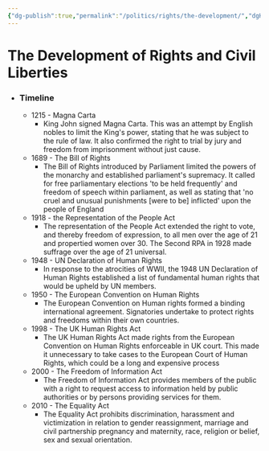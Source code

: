 ```yaml
---
{"dg-publish":true,"permalink":"/politics/rights/the-development/","dgHomeLink":true,"dgPassFrontmatter":false}
---
```



# The Development of Rights and Civil Liberties

- ### Timeline
	- 1215 - Magna Carta
		- King John signed Magna Carta. This was an attempt by English nobles to limit the King's power, stating that he was subject to the rule of law. It also confirmed the right to trial by jury and freedom from imprisonment without just cause.
	- 1689 - The Bill of Rights
		- The Bill of Rights introduced by Parliament limited the powers of the monarchy and established parliament's supremacy. It called for free parliamentary elections 'to be held frequently' and freedom of speech within parliament, as well as stating that 'no cruel and unusual punishments \[were to be\] inflicted' upon the people of England
	- 1918 - the Representation of the People Act
		- The representation of the People Act extended the right to vote, and thereby freedom of expression, to all men over the age of 21 and propertied women over 30. The Second RPA in 1928 made suffrage over the age of 21 universal.
	- 1948 - UN Declaration of Human Rights
		- In response to the atrocities of WWII, the 1948 UN Declaration of Human Rights established a list of fundamental human rights that would be upheld by UN members.
	- 1950 - The European Convention on Human Rights
		- The European Convention on Human rights formed a binding international agreement. Signatories undertake to protect rights and freedoms within their own countries.
	- 1998 - The UK Human Rights Act
		- The UK Human Rights Act made rights from the European Convention on Human Rights enforceable in UK court. This made it unnecessary to take cases to the European Court of Human Rights, which could be a long and expensive process
	- 2000 - The Freedom of Information Act 
		- The Freedom of Information Act provides members of the public with a right to request access to information held by public authorities or by persons providing services for them.
	- 2010 - The Equality Act
		- The Equality Act prohibits discrimination, harassment and victimization in relation to gender reassignment, marriage and civil partnership pregnancy and maternity, race, religion or belief, sex and sexual orientation.
